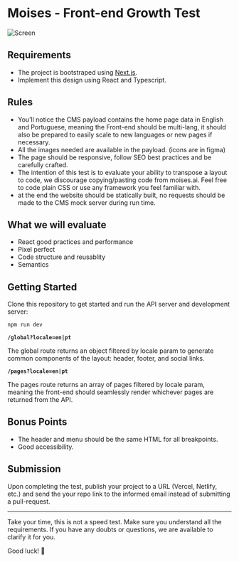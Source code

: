 # Moises - Front-end Growth Test

![Screen](./.github/screen.png)

## Requirements

- The project is bootstraped using [Next.js](https://nextjs.org/).
- Implement this design using React and Typescript.

## Rules

- You’ll notice the CMS payload contains the home page data in English and Portuguese, meaning the Front-end should be multi-lang, it should also be prepared to easily scale to new languages or new pages if necessary.
- All the images needed are available in the payload. (icons are in figma)
- The page should be responsive, follow SEO best practices and be carefully crafted.
- The intention of this test is to evaluate your ability to transpose a layout to code, we discourage copying/pasting code from moises.ai. Feel free to code plain CSS or use any framework you feel familiar with.
- at the end the website should be statically built, no requests should be made to the CMS mock server during run time.

## What we will evaluate

- React good practices and performance
- Pixel perfect
- Code structure and reusablity
- Semantics

## Getting Started

Clone this repository to get started and run the API server and development server:

```bash
npm run dev
```

**`/global?locale=en|pt`**

The global route returns an object filtered by locale param to generate common components of the layout: header, footer, and social links.

**`/pages?locale=en|pt`**

The pages route returns an array of pages filtered by locale param, meaning the front-end should seamlessly render whichever pages are returned from the API.

## Bonus Points

- The header and menu should be the same HTML for all breakpoints.
- Good accessibility.

## Submission

Upon completing the test, publish your project to a URL (Vercel, Netlify, etc.) and send the your repo link to the informed email instead of submitting a pull-request.

---

Take your time, this is not a speed test. Make sure you understand all the requirements. If you have any doubts or questions, we are available to clarify it for you.

Good luck! 🚀
